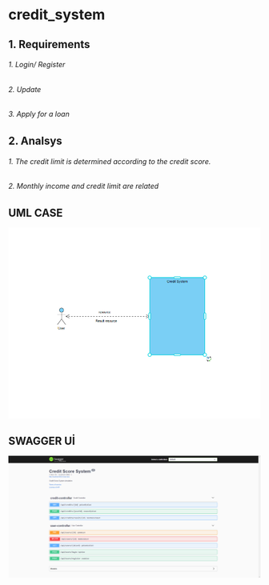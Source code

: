# credit_system

## 1. Requirements
###### 1. Login/ Register
###### 2. Update
###### 3. Apply for a loan

## 2. Analsys
###### 1. The credit limit is determined according to the credit score.
###### 2. Monthly income and credit limit are related

## UML CASE

![output](https://github.com/batuhansyl25/credit_system/blob/main/img/umlcase.png?raw=true)

## SWAGGER Uİ

![output](https://github.com/batuhansyl25/credit_system/blob/main/img/swagger.png?raw=true)

